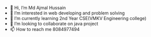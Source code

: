 - 👋 Hi, I’m Md Ajmal Hussain
- 👀 I’m interested in web developing and problem solving
- 🌱 I’m currently learning 2nd Year CSE(VMKV Engineering college)
- 💞️ I’m looking to collaborate on java project
- 📫 How to reach me 8084977494

<!---
Mdajmalhussain/Mdajmalhussain is a ✨ special ✨ repository because its `README.md` (this file) appears on your GitHub profile.
You can click the Preview link to take a look at your changes.
--->
